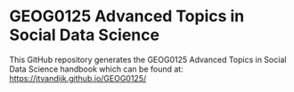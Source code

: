 # GEOG0125 Advanced Topics in Social Data Science

This GitHub repository generates the GEOG0125 Advanced Topics in Social Data Science handbook which can be found at: https://jtvandijk.github.io/GEOG0125/
